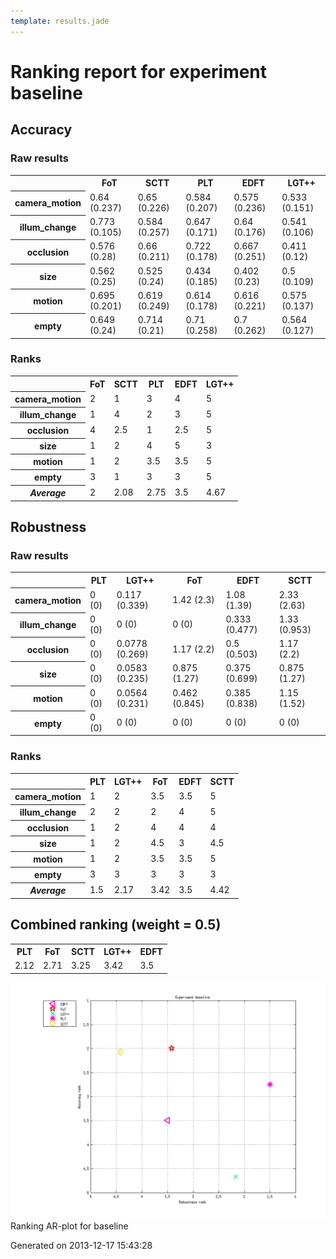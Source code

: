 ```yaml
---
template: results.jade
---
```

<div class='results'>
<h1 class="caption">Ranking report for experiment baseline</h1>
<h2>Accuracy</h2>
<h3>Raw results</h3>
<div class="table"><table>
<tr><th>&nbsp;</th><th>FoT</th><th>SCTT</th><th>PLT</th><th>EDFT</th><th>LGT++</th></tr>
<tr><th>camera_motion</th><td>0.64 (0.237)</td><td>0.65 (0.226)</td><td>0.584 (0.207)</td><td>0.575 (0.236)</td><td>0.533 (0.151)</td></tr>
<tr><th>illum_change</th><td>0.773 (0.105)</td><td>0.584 (0.257)</td><td>0.647 (0.171)</td><td>0.64 (0.176)</td><td>0.541 (0.106)</td></tr>
<tr><th>occlusion</th><td>0.576 (0.28)</td><td>0.66 (0.211)</td><td>0.722 (0.178)</td><td>0.667 (0.251)</td><td>0.411 (0.12)</td></tr>
<tr><th>size</th><td>0.562 (0.25)</td><td>0.525 (0.24)</td><td>0.434 (0.185)</td><td>0.402 (0.23)</td><td>0.5 (0.109)</td></tr>
<tr><th>motion</th><td>0.695 (0.201)</td><td>0.619 (0.249)</td><td>0.614 (0.178)</td><td>0.616 (0.221)</td><td>0.575 (0.137)</td></tr>
<tr><th>empty</th><td>0.649 (0.24)</td><td>0.714 (0.21)</td><td>0.71 (0.258)</td><td>0.7 (0.262)</td><td>0.564 (0.127)</td></tr>
</table>
</div><h3>Ranks</h3>
<div class="table"><table>
<tr><th>&nbsp;</th><th>FoT</th><th>SCTT</th><th>PLT</th><th>EDFT</th><th>LGT++</th></tr>
<tr><th>camera_motion</th><td>2</td><td>1</td><td>3</td><td>4</td><td>5</td></tr>
<tr><th>illum_change</th><td>1</td><td>4</td><td>2</td><td>3</td><td>5</td></tr>
<tr><th>occlusion</th><td>4</td><td>2.5</td><td>1</td><td>2.5</td><td>5</td></tr>
<tr><th>size</th><td>1</td><td>2</td><td>4</td><td>5</td><td>3</td></tr>
<tr><th>motion</th><td>1</td><td>2</td><td>3.5</td><td>3.5</td><td>5</td></tr>
<tr><th>empty</th><td>3</td><td>1</td><td>3</td><td>3</td><td>5</td></tr>
<tr><th><em>Average</em></th><td>2</td><td>2.08</td><td>2.75</td><td>3.5</td><td>4.67</td></tr>
</table>
</div><h2>Robustness</h2>
<h3>Raw results</h3>
<div class="table"><table>
<tr><th>&nbsp;</th><th>PLT</th><th>LGT++</th><th>FoT</th><th>EDFT</th><th>SCTT</th></tr>
<tr><th>camera_motion</th><td>0 (0)</td><td>0.117 (0.339)</td><td>1.42 (2.3)</td><td>1.08 (1.39)</td><td>2.33 (2.63)</td></tr>
<tr><th>illum_change</th><td>0 (0)</td><td>0 (0)</td><td>0 (0)</td><td>0.333 (0.477)</td><td>1.33 (0.953)</td></tr>
<tr><th>occlusion</th><td>0 (0)</td><td>0.0778 (0.269)</td><td>1.17 (2.2)</td><td>0.5 (0.503)</td><td>1.17 (2.2)</td></tr>
<tr><th>size</th><td>0 (0)</td><td>0.0583 (0.235)</td><td>0.875 (1.27)</td><td>0.375 (0.699)</td><td>0.875 (1.27)</td></tr>
<tr><th>motion</th><td>0 (0)</td><td>0.0564 (0.231)</td><td>0.462 (0.845)</td><td>0.385 (0.838)</td><td>1.15 (1.52)</td></tr>
<tr><th>empty</th><td>0 (0)</td><td>0 (0)</td><td>0 (0)</td><td>0 (0)</td><td>0 (0)</td></tr>
</table>
</div><h3>Ranks</h3>
<div class="table"><table>
<tr><th>&nbsp;</th><th>PLT</th><th>LGT++</th><th>FoT</th><th>EDFT</th><th>SCTT</th></tr>
<tr><th>camera_motion</th><td>1</td><td>2</td><td>3.5</td><td>3.5</td><td>5</td></tr>
<tr><th>illum_change</th><td>2</td><td>2</td><td>2</td><td>4</td><td>5</td></tr>
<tr><th>occlusion</th><td>1</td><td>2</td><td>4</td><td>4</td><td>4</td></tr>
<tr><th>size</th><td>1</td><td>2</td><td>4.5</td><td>3</td><td>4.5</td></tr>
<tr><th>motion</th><td>1</td><td>2</td><td>3.5</td><td>3.5</td><td>5</td></tr>
<tr><th>empty</th><td>3</td><td>3</td><td>3</td><td>3</td><td>3</td></tr>
<tr><th><em>Average</em></th><td>1.5</td><td>2.17</td><td>3.42</td><td>3.5</td><td>4.42</td></tr>
</table>
</div><h2>Combined ranking (weight = 0.5)</h2>
<div class="table"><table>
<tr><th>PLT</th><th>FoT</th><th>SCTT</th><th>LGT++</th><th>EDFT</th></tr>
<tr><td>2.12</td><td>2.71</td><td>3.25</td><td>3.42</td><td>3.5</td></tr>
</table>
</div><p class="plot"><img src="images/extra_ranking_baseline.png" alt="Ranking AR-plot for baseline" /><span class="caption">Ranking AR-plot for baseline</span></p>
<p class="timestamp">Generated on 2013-12-17 15:43:28</p>
</div>
